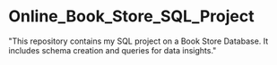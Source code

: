# Online_Book_Store_SQL_Project
"This repository contains my SQL project on a Book Store Database. It includes schema creation and queries for data insights."
